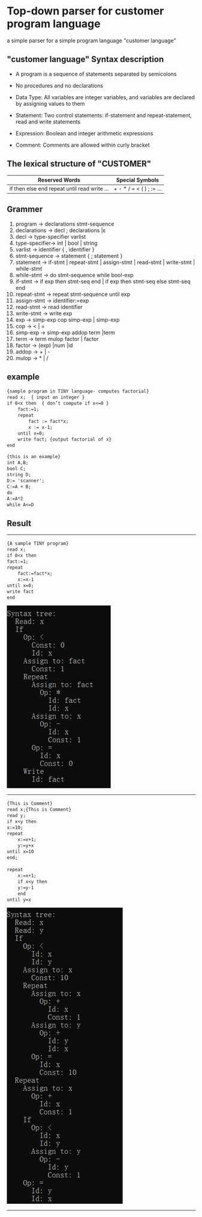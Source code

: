 # Top-down parser for customer program language

a simple parser for a simple program language "customer language"

## "customer language" Syntax description

- A program is a sequence of statements separated by semicolons

- No procedures and no declarations

- Data Type: All variables are integer variables, and variables are declared by assigning values to them

- Statement: Two control statements: if-statement and repeat-statement, read and write statements

- Expression: Boolean and integer arithmetic expressions

- Comment: Comments are allowed within curly bracket

## The lexical structure of "CUSTOMER"

| Reserved Words      | Special Symbols |
| ----------- | ----------- |
| if then else end repeat until read write ...| + - * / = < ( )  ; := ...

## Grammer

1. program -> declarations stmt-sequence
2. declarations -> decl ; declarations |ε
3. decl -> type-specifier varlist
4. type-specifier-> int | bool | string
5. varlist -> identifier { , identifier }
6. stmt-sequence -> statement { ; statement }
7. statement -> if-stmt | repeat-stmt | assign-stmt | read-stmt | write-stmt | while-stmt
8. while-stmt -> do stmt-sequence while bool-exp
9. if-stmt -> if exp then stmt-seq end | if exp then stmt-seq else stmt-seq
end
10. repeat-stmt -> repeat stmt-sequence until exp
11. assign-stmt -> identifier:=exp
12. read-stmt -> read identifier
13. write-stmt -> write exp
14. exp -> simp-exp cop simp-exp | simp-exp
15. cop -> < | =
16. simp-exp -> simp-exp addop term |term
17. term -> term mulop factor | factor
18. factor -> (exp) |num |id
19. addop -> + | -
20. mulop -> * | /

## example

```
{sample program in TINY language- computes factorial}
read x;  { input an integer }
if 0<x then  { don’t compute if x<=0 }
	fact:=1;
	repeat
		fact := fact*x;
		x := x-1;
	until x=0;
	write fact; {output factorial of x}
end
```

```
{this is an example}
int A,B;
bool C;
string D;
D:= 'scanner';
C:=A + B;
do
A:=A*2
while A<=D
```

## Result

------
```
{A sample TINY program}
read x;
if 0<x then
fact:=1;
repeat
	fact:=fact*x;
	x:=x-1
until x=0;
write fact
end
```
![result1](assets/result1.png)

--------

```
{This is Comment}
read x;{This is Comment}
read y;
if x<y then
x:=10;
repeat
	x:=x+1;
	y:=y+x
until x=10
end;

repeat
	x:=x+1;
	if x<y then
	y:=y-1
	end
until y=x
```

![result2](assets/result2.png)

-------